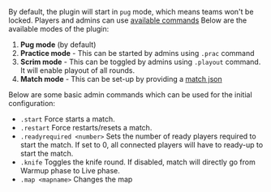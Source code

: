 By default, the plugin will start in `pug` mode, which means teams won't be locked. Players and admins can use [available commands](../commands)
Below are the available modes of the plugin:

1. **Pug mode** (by default)
2. **Practice mode** - This can be started by admins using `.prac` command
3. **Scrim mode** - This can be toggled by admins using `.playout` command. It will enable playout of all rounds.
4. **Match mode** - This can be set-up by providing a [match json](../match_setup)

Below are some basic admin commands which can be used for the initial configuration:

- `.start` Force starts a match. 
- `.restart` Force restarts/resets a match.
- `.readyrequired <number>` Sets the number of ready players required to start the match. If set to 0, all connected players will have to ready-up to start the match.
- `.knife` Toggles the knife round. If disabled, match will directly go from Warmup phase to Live phase.
- `.map <mapname>` Changes the map
